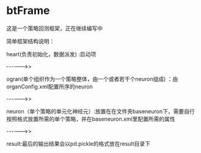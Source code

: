 # btFrame
这是一个策略回测框架，正在继续编写中

简单框架结构说明：

heart(负责初始化，数据派发) :启动项

------>> 

ogran(单个组织作为一个策略整体，由一个或者若干个neuron组成) ：由organConfig.xml配置所序的neuron

------>> 

neuron（单个策略的单元化神经元）:放置在在文件夹baseneuron下，需要自行按照格式放置所需的单个策略，并在baseneuron.xml里配置所需的属性

------>> 

result:最后的输出结果会以pd.pickle的格式放在result目录下


